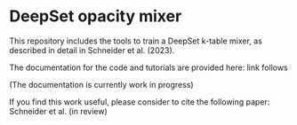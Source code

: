 # DeepSet opacity mixer  

This repository includes the tools to train a DeepSet k-table mixer, as described in detail in Schneider et al. (2023).

The documentation for the code and tutorials are provided here: link follows

(The documentation is currently work in progress)

If you find this work useful, please consider to cite the following paper:
Schneider et al. (in review)
